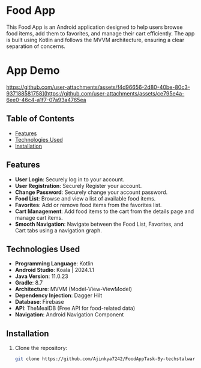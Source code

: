 # Food App

This Food App is an Android application designed to help users browse food items, add them to favorites, and manage their cart efficiently. The app is built using Kotlin and follows the MVVM architecture, ensuring a clear separation of concerns.

# App Demo
https://github.com/user-attachments/assets/f4d96656-2d80-40be-80c3-937188581758](https://github.com/user-attachments/assets/ce795e4a-6ee0-46c4-a1f7-07a93a4765ea


## Table of Contents

- [Features](#features)
- [Technologies Used](#technologies-used)
- [Installation](#installation)

## Features
- **User Login**: Securely log in to your account.
- **User Registration**: Securely Register your account.
- **Change Password**: Securely change your account password.
- **Food List**: Browse and view a list of available food items.
- **Favorites**: Add or remove food items from the favorites list.
- **Cart Management**: Add food items to the cart from the details page and manage cart items.
- **Smooth Navigation**: Navigate between the Food List, Favorites, and Cart tabs using a navigation graph.

## Technologies Used

- **Programming Language**: Kotlin
- **Android Studio**: Koala | 2024.1.1
- **Java Version**: 11.0.23
- **Gradle**: 8.7
- **Architecture**: MVVM (Model-View-ViewModel)
- **Dependency Injection**: Dagger Hilt
- **Database**: Firebase
- **API**: TheMealDB (Free API for food-related data)
- **Navigation**: Android Navigation Component

## Installation

1. Clone the repository:
   ```bash
   git clone https://github.com/Ajinkya7242/FoodAppTask-By-techstalwarts.git
